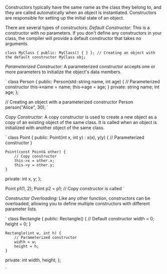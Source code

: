 Constructors typically have the same name as the class they belong to, and they are called automatically when an object is instantiated. Constructors are responsible for setting up the initial state of an object. 

There are several types of constructors:
*Default Constructor:* This is a constructor with no parameters. If you don't define any constructors in your class, the compiler will provide a default constructor that takes no arguments.

`
class MyClass {
public:
    MyClass() {
    }
};
// Creating an object with the default constructor
MyClass obj; 
`

*Parameterized Constructor:* A parameterized constructor accepts one or more parameters to initialize the object's data members.

`
class Person {
public:
    Person(std::string name, int age) {
        // Parameterized constructor
        this->name = name;
        this->age = age;
    }
private:
    string name;
    int age;
};

// Creating an object with a parameterized constructor
Person person("Alice", 30);
`

*Copy Constructor:* A copy constructor is used to create a new object as a copy of an existing object of the same class.
It is called when an object is initialized with another object of the same class.

`
class Point {
public:
    Point(int x, int y) : x(x), y(y) {
        // Parameterized constructor
    }

    Point(const Point& other) {
        // Copy constructor
        this->x = other.x;
        this->y = other.y;
    }
private:
    int x, y;
};

Point p1(1, 2);
Point p2 = p1; // Copy constructor is called
`

*Constructor Overloading:* Like any other function, constructors can be overloaded, allowing you to define multiple constructors with different parameter lists.

`
class Rectangle {
public:
    Rectangle() {
        // Default constructor
        width = 0;
        height = 0;
    }

    Rectangle(int w, int h) {
        // Parameterized constructor
        width = w;
        height = h;
    }
private:
    int width, height;
};

`